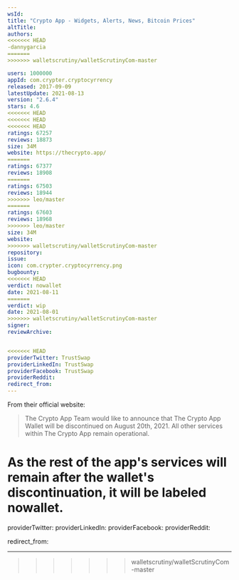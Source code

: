 ```yaml
---
wsId: 
title: "Crypto App - Widgets, Alerts, News, Bitcoin Prices"
altTitle: 
authors:
<<<<<<< HEAD
-dannygarcia
=======
>>>>>>> walletscrutiny/walletScrutinyCom-master

users: 1000000
appId: com.crypter.cryptocyrrency
released: 2017-09-09
latestUpdate: 2021-08-13
version: "2.6.4"
stars: 4.6
<<<<<<< HEAD
<<<<<<< HEAD
<<<<<<< HEAD
ratings: 67257
reviews: 18873
size: 34M
website: https://thecrypto.app/
=======
ratings: 67377
reviews: 18908
=======
ratings: 67503
reviews: 18944
>>>>>>> leo/master
=======
ratings: 67603
reviews: 18968
>>>>>>> leo/master
size: 34M
website: 
>>>>>>> walletscrutiny/walletScrutinyCom-master
repository: 
issue: 
icon: com.crypter.cryptocyrrency.png
bugbounty: 
<<<<<<< HEAD
verdict: nowallet
date: 2021-08-11
=======
verdict: wip
date: 2021-08-01
>>>>>>> walletscrutiny/walletScrutinyCom-master
signer: 
reviewArchive:


<<<<<<< HEAD
providerTwitter: TrustSwap
providerLinkedIn: TrustSwap
providerFacebook: TrustSwap
providerReddit: 
redirect_from:
---
```


From their official website: 

>The Crypto App Team would like to announce that The Crypto App Wallet will be discontinued on August 20th, 2021. All other services within The Crypto App remain operational.

As the rest of the app's services will remain after the wallet's discontinuation, it will be labeled nowallet.
=======
providerTwitter: 
providerLinkedIn: 
providerFacebook: 
providerReddit: 

redirect_from:

---

>>>>>>> walletscrutiny/walletScrutinyCom-master

